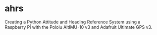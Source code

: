 # ahrs
Creating a Python Attitude and Heading Reference System using a Raspberry Pi with the Pololu AltIMU-10 v3 and Adafruit Ultimate GPS v3.
